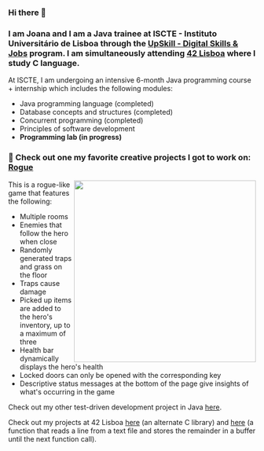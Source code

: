 ### Hi there 👋

<h3>I am Joana and I am a Java trainee at ISCTE - Instituto Universitário de Lisboa through the <a href="https://upskill.pt/" target="blank">UpSkill - Digital Skills & Jobs</a> program. I am simultaneously attending <a href="https://www.42lisboa.com/">42 Lisboa</a> where I study C language.</h3>

At ISCTE, I am undergoing an intensive 6-month Java programming course + internship which includes the following modules:
- Java programming language (completed)
- Database concepts and structures (completed)
- Concurrent programming (completed)
- Principles of software development
- <b>Programming lab (in progress)</b>



<h3>🌱 Check out one my favorite creative projects I got to work on: <a href="https://github.com/IronJoo/Rogue_UPskill2022_v1_Joana_Ferro">Rogue</a></h3>

<img align='right' src="https://i.imgur.com/mUufNCC.png" width=370>

This is a rogue-like game that features the following:
- Multiple rooms
- Enemies that follow the hero when close
- Randomly generated traps and grass on the floor
- Traps cause damage
- Picked up items are added to the hero's inventory, up to a maximum of three
- Health bar dynamically displays the hero's health
- Locked doors can only be opened with the corresponding key
- Descriptive status messages at the bottom of the page give insights of what's occurring in the game

Check out my other test-driven development project in Java <a href='https://github.com/IronJoo/FinanceManager_UPskill2022_v1_Joana_Ferro'>here</a>.

Check out my projects at 42 Lisboa <a href='https://github.com/IronJoo/42-libft'>here</a> (an alternate C library) and <a href='https://github.com/IronJoo/get_next_line'>here</a> (a function that reads a line from a text file and stores the remainder in a buffer until the next function call).
